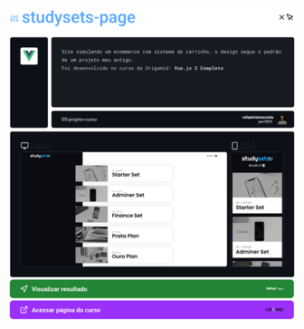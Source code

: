 [![readme](assets/readme.svg)](https://github.com/rafaelvieiracosta/studysets-page)
[![link resultado](https://raw.githubusercontent.com/rafaelvieiracosta/rafaelvieiracosta/ba6503f3e96cef20d8dbfcdefdd1467fe9e750b2/components/acessar-resultado2.svg)](https://rafaelvieiracosta.github.io/studysets-page)
[![link curso](https://raw.githubusercontent.com/rafaelvieiracosta/rafaelvieiracosta/805e953478bc41fc6db5040c72efd99f81e0da66/components/acessar-curso.svg)](https://www.origamid.com/curso/vue-js-completo/0101-vue-js-completo/)
